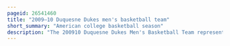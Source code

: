 ```yaml
---
pageid: 26541460
title: "2009–10 Duquesne Dukes men's basketball team"
short_summary: "American college basketball season"
description: "The 200910 Duquesne Dukes Men's Basketball Team represented duquesne University in the ncaa Division I Season 2009-10."
---
```


